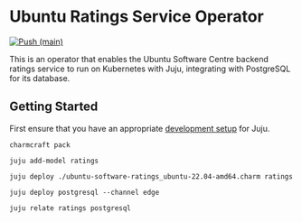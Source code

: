 # Ubuntu Ratings Service Operator

[![Push (main)](https://github.com/canonical/app-center-ratings-operator/actions/workflows/push.yaml/badge.svg)](https://github.com/canonical/app-center-ratings-operator/actions/workflows/push.yaml)

This is an operator that enables the Ubuntu Software Centre backend ratings service to run on
Kubernetes with Juju, integrating with PostgreSQL for its database.

## Getting Started

First ensure that you have an appropriate [development setup](https://juju.is/docs/sdk/dev-setup) for Juju.

```shell
charmcraft pack

juju add-model ratings

juju deploy ./ubuntu-software-ratings_ubuntu-22.04-amd64.charm ratings

juju deploy postgresql --channel edge 

juju relate ratings postgresql
```
